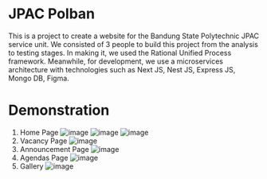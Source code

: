 # JPAC Polban
This is a project to create a website for the Bandung State Polytechnic JPAC service unit. We consisted of 3 people to build this project from the analysis to testing stages. In making it, we used the Rational Unified Process framework. Meanwhile, for development, we use a microservices architecture with technologies such as Next JS, Nest JS, Express JS, Mongo DB, Figma.

# Demonstration
1. Home Page
   ![image](https://github.com/iqbalalghifary/JPAC-Polban---TA/assets/51478039/47138cf8-f92e-4448-9c76-bd21c1b5f382)
   ![image](https://github.com/iqbalalghifary/JPAC-Polban---TA/assets/51478039/ac40da57-7dda-4757-98c0-1cb34989a6a4)
   ![image](https://github.com/iqbalalghifary/JPAC-Polban---TA/assets/51478039/e4c652b2-9a7d-4121-ad81-01b75a309188)
3. Vacancy Page
   ![image](https://github.com/iqbalalghifary/JPAC-Polban---TA/assets/51478039/9d1c2612-5711-475b-a803-8df54ab3451d)
4. Announcement Page
   ![image](https://github.com/iqbalalghifary/JPAC-Polban---TA/assets/51478039/fe9ecdb3-795e-479c-9704-10b0002cb8b5)
5. Agendas Page
   ![image](https://github.com/iqbalalghifary/JPAC-Polban---TA/assets/51478039/018a1dae-c03b-4c50-a8fa-7be750082772)
6. Gallery
   ![image](https://github.com/iqbalalghifary/JPAC-Polban---TA/assets/51478039/6a507ace-9629-4f15-85b7-064889e2288e)

